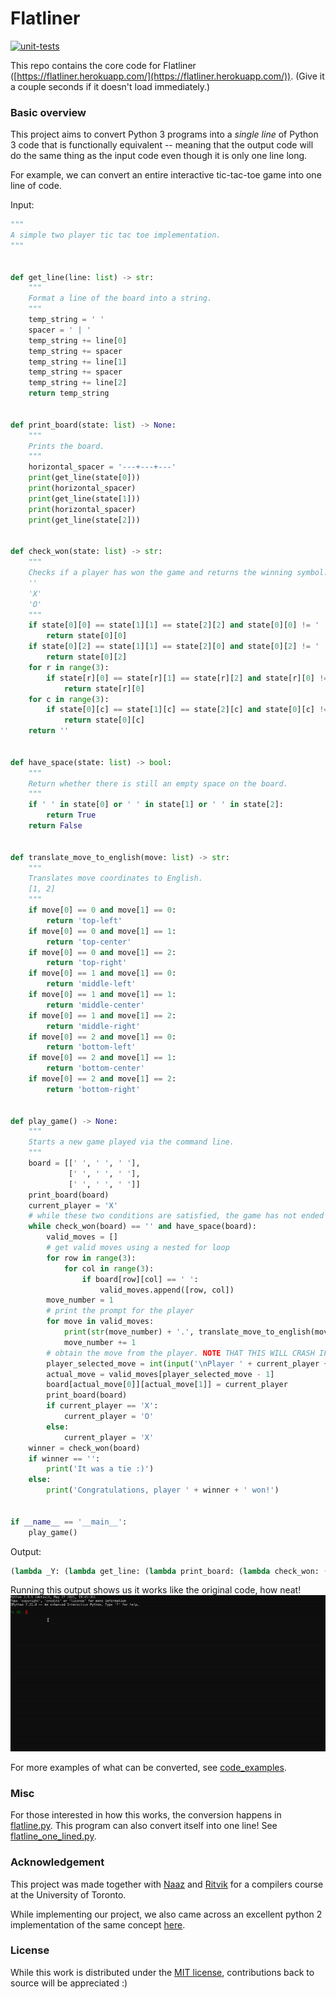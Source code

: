 # Flatliner

[![unit-tests](https://github.com/hhc97/flatliner-src/actions/workflows/tests.yml/badge.svg)](https://github.com/hhc97/flatliner-src/actions/workflows/tests.yml)

This repo contains the core code for Flatliner ([https://flatliner.herokuapp.com/](https://flatliner.herokuapp.com/)). (Give it a couple seconds if it doesn't load immediately.)

### Basic overview

This project aims to convert Python 3 programs into a _single line_ of Python 3 code that is functionally equivalent
-- meaning that the output code will do the same thing as the input code even though it is only one line long.

For example, we can convert an entire interactive tic-tac-toe game into one line of code.

Input:
```python
"""
A simple two player tic tac toe implementation.
"""


def get_line(line: list) -> str:
    """
    Format a line of the board into a string.
    """
    temp_string = ' '
    spacer = ' | '
    temp_string += line[0]
    temp_string += spacer
    temp_string += line[1]
    temp_string += spacer
    temp_string += line[2]
    return temp_string


def print_board(state: list) -> None:
    """
    Prints the board.
    """
    horizontal_spacer = '---+---+---'
    print(get_line(state[0]))
    print(horizontal_spacer)
    print(get_line(state[1]))
    print(horizontal_spacer)
    print(get_line(state[2]))


def check_won(state: list) -> str:
    """
    Checks if a player has won the game and returns the winning symbol.
    ''
    'X'
    'O'
    """
    if state[0][0] == state[1][1] == state[2][2] and state[0][0] != ' ':
        return state[0][0]
    if state[0][2] == state[1][1] == state[2][0] and state[0][2] != ' ':
        return state[0][2]
    for r in range(3):
        if state[r][0] == state[r][1] == state[r][2] and state[r][0] != ' ':
            return state[r][0]
    for c in range(3):
        if state[0][c] == state[1][c] == state[2][c] and state[0][c] != ' ':
            return state[0][c]
    return ''


def have_space(state: list) -> bool:
    """
    Return whether there is still an empty space on the board.
    """
    if ' ' in state[0] or ' ' in state[1] or ' ' in state[2]:
        return True
    return False


def translate_move_to_english(move: list) -> str:
    """
    Translates move coordinates to English.
    [1, 2]
    """
    if move[0] == 0 and move[1] == 0:
        return 'top-left'
    if move[0] == 0 and move[1] == 1:
        return 'top-center'
    if move[0] == 0 and move[1] == 2:
        return 'top-right'
    if move[0] == 1 and move[1] == 0:
        return 'middle-left'
    if move[0] == 1 and move[1] == 1:
        return 'middle-center'
    if move[0] == 1 and move[1] == 2:
        return 'middle-right'
    if move[0] == 2 and move[1] == 0:
        return 'bottom-left'
    if move[0] == 2 and move[1] == 1:
        return 'bottom-center'
    if move[0] == 2 and move[1] == 2:
        return 'bottom-right'


def play_game() -> None:
    """
    Starts a new game played via the command line.
    """
    board = [[' ', ' ', ' '],
             [' ', ' ', ' '],
             [' ', ' ', ' ']]
    print_board(board)
    current_player = 'X'
    # while these two conditions are satisfied, the game has not ended
    while check_won(board) == '' and have_space(board):
        valid_moves = []
        # get valid moves using a nested for loop
        for row in range(3):
            for col in range(3):
                if board[row][col] == ' ':
                    valid_moves.append([row, col])
        move_number = 1
        # print the prompt for the player
        for move in valid_moves:
            print(str(move_number) + '.', translate_move_to_english(move))
            move_number += 1
        # obtain the move from the player. NOTE THAT THIS WILL CRASH IF THE PLAYER TROLLS
        player_selected_move = int(input('\nPlayer ' + current_player + ', select a move: '))
        actual_move = valid_moves[player_selected_move - 1]
        board[actual_move[0]][actual_move[1]] = current_player
        print_board(board)
        if current_player == 'X':
            current_player = 'O'
        else:
            current_player = 'X'
    winner = check_won(board)
    if winner == '':
        print('It was a tie :)')
    else:
        print('Congratulations, player ' + winner + ' won!')


if __name__ == '__main__':
    play_game()
```
Output:
```python
(lambda _Y: (lambda get_line: (lambda print_board: (lambda check_won: (lambda have_space: (lambda translate_move_to_english: (lambda play_game: (play_game() if __name__ == '__main__' else None))(lambda: (lambda board: [print_board(board), (lambda current_player: (lambda actual_move, current_player, move_number, player_selected_move, valid_moves: (lambda _loop1: _loop1(actual_move, current_player, move_number, player_selected_move, valid_moves))(_Y(lambda _loop1: (lambda actual_move, current_player, move_number, player_selected_move, valid_moves: ((lambda valid_moves: (lambda _term3, _items3: (lambda _targ3: (lambda _targ3, row: (lambda _loop3: _loop3(_targ3, row))(_Y(lambda _loop3: (lambda _targ3, row: ((lambda row: (lambda _term4, _items4: (lambda _targ4: (lambda _targ4, col: (lambda _loop4: _loop4(_targ4, col))(_Y(lambda _loop4: (lambda _targ4, col: ((lambda col: ([valid_moves.append([row, col]), (lambda _targ4: _loop4(_targ4, col))(next(_items4, _term4))][-1] if board[row][col] == ' ' else (lambda _targ4: _loop4(_targ4, col))(next(_items4, _term4))))(_targ4)) if _targ4 is not _term4 else (lambda _targ3: _loop3(_targ3, row))(next(_items3, _term3))))))(_targ4 if "_targ4" in dir() else None, col if "col" in dir() else None))(next(_items4, _term4)))([], iter(range(3))))(_targ3)) if _targ3 is not _term3 else (lambda move_number: (lambda _term2, _items2: (lambda _targ2: (lambda _targ2, move, move_number: (lambda _loop2: _loop2(_targ2, move, move_number))(_Y(lambda _loop2: (lambda _targ2, move, move_number: ((lambda move: [print((str(move_number) + '.'), translate_move_to_english(move)), (lambda move_number: (lambda _targ2: _loop2(_targ2, move, move_number))(next(_items2, _term2)))((move_number + 1))][-1])(_targ2)) if _targ2 is not _term2 else (lambda player_selected_move: (lambda actual_move: [[print_board(board), ((lambda current_player: _loop1(actual_move, current_player, move_number, player_selected_move, valid_moves))('O') if current_player == 'X' else (lambda current_player: _loop1(actual_move, current_player, move_number, player_selected_move, valid_moves))('X'))][-1] for board[actual_move[0]][actual_move[1]] in [current_player]][0])(valid_moves[(player_selected_move - 1)]))(int(input((('\nPlayer ' + current_player) + ', select a move: '))))))))(_targ2 if "_targ2" in dir() else None, move if "move" in dir() else None, move_number if "move_number" in dir() else None))(next(_items2, _term2)))([], iter(valid_moves)))(1)))))(_targ3 if "_targ3" in dir() else None, row if "row" in dir() else None))(next(_items3, _term3)))([], iter(range(3))))([])) if check_won(board) == '' and have_space(board) else (lambda winner: (print('It was a tie :)') if winner == '' else print((('Congratulations, player ' + winner) + ' won!'))))(check_won(board))))))(actual_move if "actual_move" in dir() else None, current_player if "current_player" in dir() else None, move_number if "move_number" in dir() else None, player_selected_move if "player_selected_move" in dir() else None, valid_moves if "valid_moves" in dir() else None))('X')][-1])([[' ', ' ', ' '], [' ', ' ', ' '], [' ', ' ', ' ']])))(lambda move: ('top-left' if move[0] == 0 and move[1] == 0 else ('top-center' if move[0] == 0 and move[1] == 1 else ('top-right' if move[0] == 0 and move[1] == 2 else ('middle-left' if move[0] == 1 and move[1] == 0 else ('middle-center' if move[0] == 1 and move[1] == 1 else ('middle-right' if move[0] == 1 and move[1] == 2 else ('bottom-left' if move[0] == 2 and move[1] == 0 else ('bottom-center' if move[0] == 2 and move[1] == 1 else ('bottom-right' if move[0] == 2 and move[1] == 2 else None)))))))))))(lambda state: (True if ' ' in state[0] or ' ' in state[1] or ' ' in state[2] else False)))(lambda state: (state[0][0] if state[0][0] == state[1][1] == state[2][2] and state[0][0] != ' ' else (state[0][2] if state[0][2] == state[1][1] == state[2][0] and state[0][2] != ' ' else (lambda _term6, _items6: (lambda _targ6: (lambda _targ6, r: (lambda _loop6: _loop6(_targ6, r))(_Y(lambda _loop6: (lambda _targ6, r: ((lambda r: (state[r][0] if state[r][0] == state[r][1] == state[r][2] and state[r][0] != ' ' else (lambda _targ6: _loop6(_targ6, r))(next(_items6, _term6))))(_targ6)) if _targ6 is not _term6 else (lambda _term5, _items5: (lambda _targ5: (lambda _targ5, c: (lambda _loop5: _loop5(_targ5, c))(_Y(lambda _loop5: (lambda _targ5, c: ((lambda c: (state[0][c] if state[0][c] == state[1][c] == state[2][c] and state[0][c] != ' ' else (lambda _targ5: _loop5(_targ5, c))(next(_items5, _term5))))(_targ5)) if _targ5 is not _term5 else ''))))(_targ5 if "_targ5" in dir() else None, c if "c" in dir() else None))(next(_items5, _term5)))([], iter(range(3)))))))(_targ6 if "_targ6" in dir() else None, r if "r" in dir() else None))(next(_items6, _term6)))([], iter(range(3)))))))(lambda state: (lambda horizontal_spacer: [print(get_line(state[0])), [print(horizontal_spacer), [print(get_line(state[1])), [print(horizontal_spacer), print(get_line(state[2]))][-1]][-1]][-1]][-1])('---+---+---')))(lambda line: (lambda temp_string: (lambda spacer: (lambda temp_string: (lambda temp_string: (lambda temp_string: (lambda temp_string: (lambda temp_string: temp_string)((temp_string + line[2])))((temp_string + spacer)))((temp_string + line[1])))((temp_string + spacer)))((temp_string + line[0])))(' | '))(' ')))((lambda f: (lambda x: x(x))(lambda y: f(lambda *args: y(y)(*args)))))
```

Running this output shows us it works like the original code, how neat!
![](/assets/tic-tac-toe.gif)

For more examples of what can be converted, see [code_examples](/code_examples).

### Misc

For those interested in how this works, the conversion happens in [flatline.py](/flatline.py). This program
can also convert itself into one line! See [flatline_one_lined.py](/demo/flatline_one_lined.py).


### Acknowledgement

This project was made together with [Naaz](https://github.com/naazsibia) and [Ritvik](https://github.com/AipioxTechson)
for a compilers course at the University of Toronto.

While implementing our project, we also came across an excellent python 2 implementation of the same concept [here](https://github.com/csvoss/onelinerizer).


### License

While this work is distributed under the [MIT license](/LICENSE), contributions back to source will be appreciated :)
